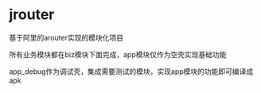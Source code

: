 # jrouter
基于阿里的arouter实现的模块化项目

所有业务模块都在biz模块下面完成，app模块仅作为空壳实现基础功能

app_debug作为调试壳，集成需要测试的模块，实现app模块的功能即可编译成apk